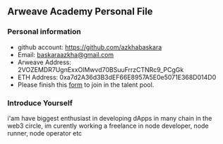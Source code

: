 ## Arweave Academy Personal File

### Personal information

- github account: https://github.com/azkhabaskara
- Email: baskaraazkha@gmail.com
- Arweave Address: 2VOZEMDR7UgnExxOlMwvd70BSuuFrrzCTNRc9_PCgGk
- ETH Address: 0xa7d2A36d3B3dEF66E8957A5E0e5071E368D014D0
- Please finish this [form](https://docs.google.com/forms/d/e/1FAIpQLSfWA5fIIcBgmRppm3jNz5vmf9Mai_QMVil-2pO4r7YKn_Zhtw/viewform?usp=sf_link) to join in the talent pool.

### Introduce Yourself
 i'am have biggest enthusiast in developing dApps in many chain in the web3 circle, im curently working a freelance in node developer, node runner, node operator etc
